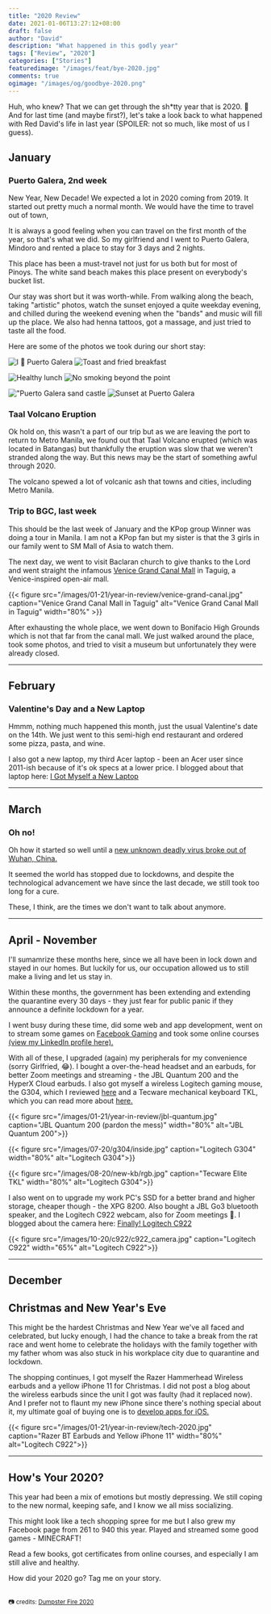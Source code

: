 ```yaml
---
title: "2020 Review"
date: 2021-01-06T13:27:12+08:00
draft: false
author: "David"
description: "What happened in this godly year"
tags: ["Review", "2020"]
categories: ["Stories"]
featuredimage: "/images/feat/bye-2020.jpg"
comments: true
ogimage: "/images/og/goodbye-2020.png"
---
```


Huh, who knew? That we can get through the sh\*tty year that is 2020. 🤔 And for last time (and maybe first?), let's take a look back to what happened with Red David's life in last year (SPOILER: not so much, like most of us I guess).

## January

### Puerto Galera, 2nd week

New Year, New Decade! We expected a lot in 2020 coming from 2019. It started out pretty much a normal month. We would have the time to travel out of town,

It is always a good feeling when you can travel on the first month of the year, so that's what we did. So my girlfriend and I went to Puerto Galera, Mindoro and rented a place to stay for 3 days and 2 nights.

This place has been a must-travel not just for us both but for most of Pinoys. The white sand beach makes this place present on everybody's bucket list.

Our stay was short but it was worth-while. From walking along the beach, taking "artistic" photos, watch the sunset enjoyed a quite weekday evening, and chilled during the weekend evening when the "bands" and music will fill up the place. We also had henna tattoos, got a massage, and just tried to taste all the food.

Here are some of the photos we took during our short stay:

![I 🤍 Puerto Galera](i-love-puerto-galera.jpg)
![Toast and fried breakfast](puerto-galera-breakfast.jpg)

![Healthy lunch](lunch-at-puerto-galera.jpg)
![No smoking beyond the point](puerto-galera-no-smoking.jpg)

!["Puerto Galera sand castle](puerto-galera-sand-castle.jpg)
![Sunset at Puerto Galera](puerto-galera-sunset.jpg)

### Taal Volcano Eruption

Ok hold on, this wasn't a part of our trip but as we are leaving the port to return to Metro Manila, we found out that Taal Volcano erupted (which was located in Batangas) but thankfully the eruption was slow that we weren't stranded along the way. But this news may be the start of something awful through 2020.

The volcano spewed a lot of volcanic ash that towns and cities, including Metro Manila.

### Trip to BGC, last week

This should be the last week of January and the KPop group Winner was doing a tour in Manila. I am not a KPop fan but my sister is that the 3 girls in our family went to SM Mall of Asia to watch them.

<!-- {{< figure src="/images/01-21/year-in-review/baclaran-church.jpg" caption="Baclaran Church" alt="Baclaran Church" width="60%" >}} -->

The next day, we went to visit Baclaran church to give thanks to the Lord and went straight the infamous <a class="link" href="https://megaworld-lifestylemalls.com/mall/mckinley-hill/">Venice Grand Canal Mall</a> in Taguig, a Venice-inspired open-air mall.

{{< figure src="/images/01-21/year-in-review/venice-grand-canal.jpg" caption="Venice Grand Canal Mall in Taguig" alt="Venice Grand Canal Mall in Taguig" width="80%" >}}

After exhausting the whole place, we went down to Bonifacio High Grounds which is not that far from the canal mall. We just walked around the place, took some photos, and tried to visit a museum but unfortunately they were already closed.

<hr>

## February

### Valentine's Day and a New Laptop

Hmmm, nothing much happened this month, just the usual Valentine's date on the 14th. We just went to this semi-high end restaurant and ordered some pizza, pasta, and wine.

I also got a new laptop, my third Acer laptop - been an Acer user since 2011-ish because of it's ok specs at a lower price. I blogged about that laptop here: <a class="link" href="/new-laptop/">I Got Myself a New Laptop</a>

<hr>

## March

### Oh no!

Oh how it started so well until a <a class="link" href="https://www.who.int/emergencies/diseases/novel-coronavirus-2019">new unknown deadly virus broke out of Wuhan, China.</a>

It seemed the world has stopped due to lockdowns, and despite the technological advancement we have since the last decade, we still took too long for a cure.

These, I think, are the times we don't want to talk about anymore.

<hr>

## April - November

I'll sumamrize these months here, since we all have been in lock down and stayed in our homes. But luckily for us, our occupation allowed us to still make a living and let us stay in.

Within these months, the government has been extending and extending the quarantine every 30 days - they just fear for public panic if they announce a definite lockdown for a year.

I went busy during these time, did some web and app development, went on to stream some games on <a class="link" href="https://facebook.gg/RedDavidGaming" target="_blank">Facebook Gaming</a> and took some online courses <a class="link" href="https://linkedin.com/in/reddvid/" target="_blank">(view my LinkedIn profile here).</a>

With all of these, I upgraded (again) my peripherals for my convenience (sorry Girlfried, 😂). I bought a over-the-head headset and an earbuds, for better Zoom meetings and streaming - the JBL Quantum 200 and the HyperX Cloud earbuds. I also got myself a wireless Logitech gaming mouse, the G304, which I reviewed <a class="link" href="/g304-review/">here</a> and a Tecware mechanical keyboard TKL, which you can read more about <a class="link" href="/new-keeb/">here.</a>

{{< figure src="/images/01-21/year-in-review/jbl-quantum.jpg" caption="JBL Quantum 200 (pardon the mess)" width="80%" alt="JBL Quantum 200">}}

{{< figure src="/images/07-20/g304/inside.jpg" caption="Logitech G304" width="80%" alt="Logitech G304">}}

{{< figure src="/images/08-20/new-kb/rgb.jpg" caption="Tecware Elite TKL" width="80%" alt="Logitech G304">}}

I also went on to upgrade my work PC's SSD for a better brand and higher storage, cheaper though - the XPG 8200. Also bought a JBL Go3 bluetooth speaker, and the Logitech C922 webcam, also for Zoom meetings 🤣. I blogged about the camera here: <a class="link" href="/the-logitech-c922/">Finally! Logitech C922</a>

{{< figure src="/images/10-20/c922/c922_camera.jpg" caption="Logitech C922" width="65%" alt="Logitech C922">}}

<hr>

## December

## Christmas and New Year's Eve

This might be the hardest Christmas and New Year we've all faced and celebrated, but lucky enough, I had the chance to take a break from the rat race and went home to celebrate the holidays with the family together with my father whom was also stuck in his workplace city due to quarantine and lockdown.

The shopping continues, I got myself the Razer Hammerhead Wireless earbuds and a yellow iPhone 11 for Christmas. I did not post a blog about the wireless earbuds since the unit I got was faulty (had it replaced now). And I prefer not to flaunt my new iPhone since there's nothing special about it, my ultimate goal of buying one is to <a class="link" href="/developing-for-apple-soon/">develop apps for iOS.</a>

{{< figure src="/images/01-21/year-in-review/tech-2020.jpg" caption="Razer BT Earbuds and Yellow iPhone 11" width="80%" alt="Logitech C922">}}

<hr>

## How's Your 2020?

This year had been a mix of emotions but mostly depressing. We still coping to the new normal, keeping safe, and I know we all miss socializing.

This might look like a tech shopping spree for me but I also grew my Facebook page from 261 to 940 this year. Played and streamed some good games - MINECRAFT!

Read a few books, got certificates from online courses, and especially I am still alive and healthy.

How did your 2020 go? Tag me on your story.
<br/>
<br/>

<small>📷 credits: <a class="link" href="https://wsiltv.com/2021/01/01/town-says-goodbye-to-2020-with-dumpster-fire/">Dumpster Fire 2020 </a></small>
